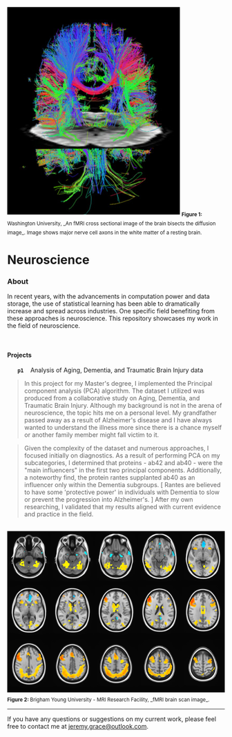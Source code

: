<img alt="Diffusion.fMRI" src="img/brainscan.ucberkley.jpg" width='400'>  
<sub><b>Figure 1: </b> Washington University, _An fMRI cross sectional image of the brain bisects the diffusion image_. Image shows major nerve cell axons in the white matter of a resting brain. </sub>

Neuroscience
==========

### About

In recent years, with the advancements in computation power and data storage, the use of statistical learning has been able to dramatically increase and spread across industries. One specific field benefiting from these approaches is neuroscience. This repository showcases my work in the field of neuroscience.


<br>

#### Projects

&nbsp;&nbsp;&nbsp;&nbsp;&nbsp; **`p1`**     &nbsp;&nbsp; Analysis of Aging, Dementia, and Traumatic Brain Injury data

>In this project for my Master's degree, I implemented the Principal component analysis (PCA) algorithm. The dataset I utilized was produced from a collaborative study on Aging, Dementia, and Traumatic Brain Injury. Although my background is not in the arena of neuroscience, the topic hits me on a personal level. My grandfather passed away as a result of Alzheimer's disease and I have always wanted to understand the illness more since there is a chance myself or another family member might fall victim to it.

>Given the complexity of the dataset and numerous approaches, I focused initially on diagnostics. As a result of performing PCA on my subcategories, I determined that proteins - ab42 and ab40 - were the "main influencers" in the first two principal components. Additionally, a noteworthy find, the protein rantes supplanted ab40 as an influencer only within the Dementia subgroups. [ Rantes are believed to have some 'protective power' in individuals with Dementia to slow or prevent the progression into Alzheimer's. ] After my own researching, I validated that my results aligned with current evidence and practice in the field.


<br>

<img alt="fMRI" src="img/fmri.byu-compact.png" width='800'>  
<sub><b>Figure 2: </b> Brigham Young University - MRI Research Facility, _fMRI brain scan image_.</sub>

<br>

---

If you have any questions or suggestions on my current work, please feel free to contact me at jeremy.grace@outlook.com.
